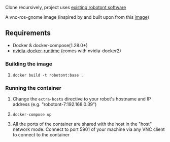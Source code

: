 Clone recursively, project uses [existing robotont software](https://github.com/robotont)

A vnc-ros-gnome image (inspired by and built upon from this [image](https://github.com/darkdragon-001/Dockerfile-Ubuntu-Gnome))

## Requirements

- Docker & docker-compose(1.28.0+)
- [nvidia-docker-runtime](https://docs.docker.com/config/containers/resource_constraints/#gpu) (comes with nvidia-docker2)


### Building the image

1. `docker build -t robotont:base .`

### Running the container

1. Change the `extra-hosts` directive to your robot's hostname and IP address (e.g. "robotont-7:192.168.0.39")

2. `docker-compose up`

3. All the ports of the container are shared with the host in the "host" network mode. Connect to port 5901 of your machine via any VNC client to connect to the container